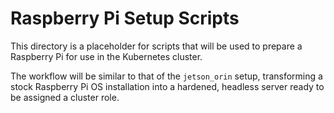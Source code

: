 # Raspberry Pi Setup Scripts

This directory is a placeholder for scripts that will be used to prepare a Raspberry Pi for use in the Kubernetes cluster.

The workflow will be similar to that of the `jetson_orin` setup, transforming a stock Raspberry Pi OS installation into a hardened, headless server ready to be assigned a cluster role.
